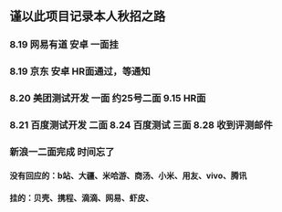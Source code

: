 ## 谨以此项目记录本人秋招之路
### 8.19 网易有道 安卓 一面挂
### 8.19 京东 安卓 HR面通过，等通知
### 8.20 美团测试开发 一面  约25号二面    9.15 HR面
### 8.21 百度测试开发 二面  8.24 百度测试 三面   8.28 收到评测邮件
### 新浪一二面完成 时间忘了

#### 没有回应的：b站、大疆、米哈游、商汤、小米、用友、vivo、腾讯
#### 挂的：贝壳、携程、滴滴、网易、虾皮、